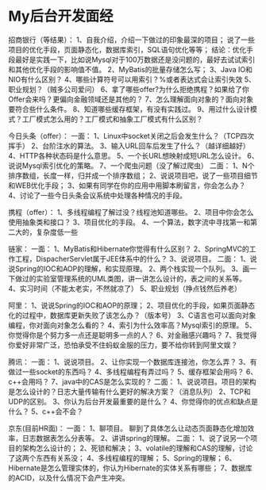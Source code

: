 # My后台开发面经
招商银行（等结果）：
1、自我介绍，介绍一下做过的印象最深的项目；
说了一些项目的优化手段，页面静态化，数据库索引，SQL语句优化等等；
结论：优化手段最好是实践一下，比如说Mysql对于100万数据还是没问题的，最好去试试索引和其他优化手段的影响值不值。
2、MyBatis的批量存储怎么写；
3、Java IO和NIO有什么区别？
4、哪些计算符号可以用索引？%或者表达式会让索引失效
5、职业规划？（贼多公司爱问）
6、拿了哪些offer?为什么拒绝携程？如果给了你Offer会来吗？更偏向金融领域还是其他的？
7、怎么理解面向对象的？面向对象要符合些什么条件。
8、知道哪些缓存框架，有没有实践过。
9、用过什么设计模式？工厂模式怎么用的？工厂模式和抽象工厂模式有什么区别？

今日头条（offer）：
一面：
1、Linux中socket关闭之后会发生什么？（TCP四次挥手）
2、台阶注水的算法。
3、输入URL回车后发生了什么？（越详细越好）
4、HTTP各种状态码是什么意思。
5、一个长URL想映射成短URL怎么设计。
6、说说Mysql索引优化的策略。
7、一个爬虫问题（没了解过爬虫）
二面：
1、N个排序数组，长度一样，归并成一个排序数组；
2、说说项目吧，说了一些项目细节和WEB优化手段；
3、如果有同学在你的应用中用脚本刷留言，你会怎么办？
4、讨论了一些今日头条会议系统中处理各种情况的手段。

携程（offer）：
1、多线程编程了解过没？线程池知道哪些。
2、项目中你会怎么使用抽象类和接口？
3、项目优化的手段。
4、一个算法，数字流中寻找第一和第二大的，复杂度低一些

链家：
一面：
1、MyBatis和Hibernate你觉得有什么区别？
2、SpringMVC的工作工程，DispacherServlet属于JEE体系中的什么？
3、说说项目。
二面：
1、说说Spring的IOC和AOP的理解，和实现原理。
2、两个栈实现一个队列。
3、画一下做过的实验室管理系统的UML类图，讲一讲怎么设计的，表之间的关系等。
4、实习时间（不能太老实，不然就凉了）
5、职业规划（挣点钱然后养老）

阿里：
1、说说Spring的IOC和AOP的原理；
2、项目优化的手段，如果页面静态化的过程中，数据库更新失败了该怎么办？（版本号）
3、C语言也可以面向对象编程，你对面向对象怎么看的？
4、索引为什么效率高？Mysql索引的原理。
5、你觉得你是个努力多一点还是聪明多一点的人？
6、对金融感兴趣吗？
7、我觉得你爱好非常广泛，恐怕承受不住蚂蚁金服的压力，要不给你转到阿里文娱？

腾讯：
一面：
1、说说项目。
2、让你实现一个数据库连接池，你怎么弄？
3、有做过一些socket的东西吗？
4、多线程编程有弄过吗？
5、缓存框架会用吗？
6、c++会用吗？
7、java中的CAS是怎么实现的？
二面：
1、说说项目。项目的架构是怎么设计的？日志大量传输有什么更好的解决方案？（消息队列）
2、TCP和UDP的区别。
3、你认为后台开发最重要的是什么？
4、你觉得你的优点和缺点是什么？
5、c++会不会？

京东(目前HR面)：
一面：
1、聊项目。
聊到了具体怎么让动态页面静态化增加效率，日志数据表怎么分表等。
2、讲讲spring的理解。
二面：
1、说了说另一个项目的架构怎么设计的；
2、死锁和解决；
3、volatile的理解和CAS的理解，讨论了这两个东西有关系没；
4、多线程编程的理解；
5、Spring的理解；
6、Hibernate是怎么管理实体的，你认为Hibernate的实体关系有哪些；
7、数据库的ACID，以及什么情况下会产生冲突。
